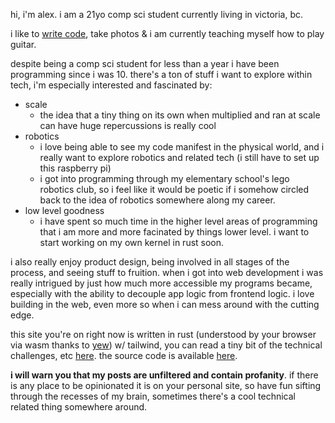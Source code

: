 hi, i'm alex. i am a 21yo comp sci student currently living in victoria, bc.

i like to [write code](https://github.com/bizarre), take photos & i am currently teaching myself how to play guitar.

despite being a comp sci student for less than a year i have been programming since i was 10. there's a ton of stuff i want to explore within tech, i'm especially interested and fascinated by:

* scale
  * the idea that a tiny thing on its own when multiplied and ran at scale can have huge repercussions is really cool
* robotics
  * i love being able to see my code manifest in the physical world, and i really want to explore robotics and related tech (i still have to set up this raspberry pi)
  * i got into programming through my elementary school's lego robotics club, so i feel like it would be poetic if i somehow circled back to the idea of robotics somewhere along my career.
* low level goodness
  * i have spent so much time in the higher level areas of programming that i am more and more facinated by things lower level. i want to start working on my own kernel in rust soon.

i also really enjoy product design, being involved in all stages of the process, and seeing stuff to fruition. when i got into web development i was really intrigued by just how much more accessible my programs became, especially with the ability to decouple app logic from frontend logic. i love building in the web, even more so when i can mess around with the cutting edge.

this site you're on right now is written in rust (understood by your browser via wasm thanks to [yew](https://github.com/yewstack/yew)) w/ tailwind, you can read a tiny bit of the technical challenges, etc [here](/042421). the source code is available [here](https://github.com/bizarre/bizarre). 

**i will warn you that my posts are unfiltered and contain profanity**. 
if there is any place to be opinionated it is on your personal site, so have fun sifting through the recesses of my brain, sometimes there's a cool technical related thing somewhere around.
